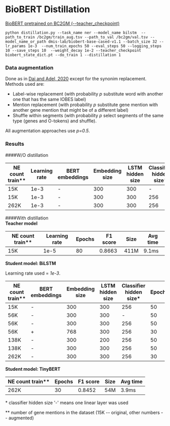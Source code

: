 # BioBERT Distillation

[BioBERT pretrained on BC2GM (--teacher_checkpoint)](https://drive.google.com/file/d/1MvXOGpR7JN3iAh2NO1UAu1iHGGkY6358/view?usp=sharing)

```
python distillation.py --task_name ner --model_name bilstm  --path_to_train /bc2gm/train_aug.tsv --path_to_val /bc2gm/val.tsv --model_name_or_path dmis-lab/biobert-base-cased-v1.1 --batch_size 32 --lr_params 1e-3  --num_train_epochs 50 --eval_steps 50 --logging_steps 10 --save_steps 10  --weight_decay 1e-2 --teacher_checkpoint biobert_state_dict.pt --do_train 1 --distillation 1
```

### Data augmentation

Done as in [Dai and Adel, 2020](https://arxiv.org/pdf/2010.11683.pdf) except for the synonim replacement. Methods used are:
* Label-wise replacement (with probability *p* substitute word with another one that has the same IOBES label)
* Mention replacement (with probability *p* substitute gene mention with another gene mention that might be of a different label)
* Shuffle within segments (with probability *p* select segments of the same type (genes and O-tokens) and shuffle).

All augmentation approaches use *p=0.5*.

### Results
####W/O distillation

NE count train** | Learning rate  | BERT embeddings | Embedding size | LSTM hidden size | Classifier hidden size* | Epochs | F1 score | Size
----- | ------------ | ------------- | ------------ | ------------- | ------------ | ------------ | -------- | ------
15K | 1e-3 | - | 300 | 300 | - | 50 | 0.7745 | 47M
15K | 1e-3 | - | 300 | 300 | 256 | 50 | 0.7742 | 47.6M
262K | 1e-3 | - | 300 | 300 | 256 | 35 | 0.7786 | 47.6M



####With distillation  
**Teacher model**

NE count train** | Learning rate  | Epochs | F1 score | Size | Avg time
----- | ------------ | ------------- | ------------ | ------------- | ---
15K | 1e-5 | 80 | 0.8663 | 411M | 9.1ms


**Student model: BiLSTM**

Learning rate used = *1e-3*.

NE count train**   | BERT embeddings | Embedding size | LSTM hidden size | Classifier hidden size* | Epochs | F1 score | Size | Avg time
----- | ------------- | ------------ | ------------- | ------------ | ------------ | -------- | ------ | ---
15K |  - | 300 | 300 | 256 | 50 | 0.7668 | 47.6M | 1.64ms
56K |  - | 300 | 300 | - | 50 | 0.8004 | 46.9M | 1.57ms
56K |  - | 300 | 300 | 256 | 50 | 0.8010 | 47.6M | 1.64ms
56K |  + | 768 | 300 | 256 | 30 | 0.8130 | 105M | 1.79ms
138K |  - | 300 | 200 | 256 | 50 | 0.8165 | 40.3M | 1.6ms
138K |  - | 300 | 300| 256 | 50 | 0.8210 | 47.6M | 1.64ms
262K |  - | 300 | 300 | 256 | 30 | 0.8284 | 47.6M | 1.64ms

**Student model: TinyBERT**

NE count train**  | Epochs | F1 score | Size | Avg time
--- | --- | --- | --- | ---
262K | 30 | 0.8452 | 54M | 3.9ms



&ast; classifier hidden size '-' means one linear layer was used

&ast;&ast; number of gene mentions in the dataset (15K -- original, other numbers -- augmented)